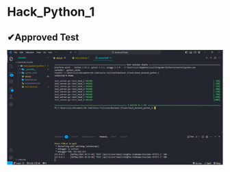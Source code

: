 # Hack_Python_1
✔Approved Test
-----------------
![](https://github.com/LuisDMM/Hack_Backend_Flask/blob/main/Screenshot/Hack-Backend-Flask.png)
